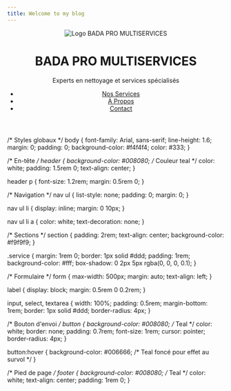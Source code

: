 ```yaml
---
title: Welcome to my blog
---
```

<header>
  <img src="logo.png" alt="Logo BADA PRO MULTISERVICES" class="logo">
  <h1>BADA PRO MULTISERVICES</h1>
  <p>Experts en nettoyage et services spécialisés</p>
  <nav>
    <ul>
      <li><a href="#services">Nos Services</a></li>
      <li><a href="#about">À Propos</a></li>
      <li><a href="#contact">Contact</a></li>
    </ul>
  </nav>
</header>

/* Styles globaux */
body {
  font-family: Arial, sans-serif;
  line-height: 1.6;
  margin: 0;
  padding: 0;
  background-color: #f4f4f4;
  color: #333;
}

/* En-tête */
header {
  background-color: #008080; /* Couleur teal */
  color: white;
  padding: 1.5rem 0;
  text-align: center;
}

header p {
  font-size: 1.2rem;
  margin: 0.5rem 0;
}

/* Navigation */
nav ul {
  list-style: none;
  padding: 0;
  margin: 0;
}

nav ul li {
  display: inline;
  margin: 0 10px;
}

nav ul li a {
  color: white;
  text-decoration: none;
}

/* Sections */
section {
  padding: 2rem;
  text-align: center;
  background-color: #f9f9f9;
}

.service {
  margin: 1rem 0;
  border: 1px solid #ddd;
  padding: 1rem;
  background-color: #fff;
  box-shadow: 0 2px 5px rgba(0, 0, 0, 0.1);
}

/* Formulaire */
form {
  max-width: 500px;
  margin: auto;
  text-align: left;
}

label {
  display: block;
  margin: 0.5rem 0 0.2rem;
}

input, select, textarea {
  width: 100%;
  padding: 0.5rem;
  margin-bottom: 1rem;
  border: 1px solid #ddd;
  border-radius: 4px;
}

/* Bouton d'envoi */
button {
  background-color: #008080; /* Teal */
  color: white;
  border: none;
  padding: 0.7rem;
  font-size: 1rem;
  cursor: pointer;
  border-radius: 4px;
}

button:hover {
  background-color: #006666; /* Teal foncé pour effet au survol */
}

/* Pied de page */
footer {
  background-color: #008080; /* Teal */
  color: white;
  text-align: center;
  padding: 1rem 0;
}
